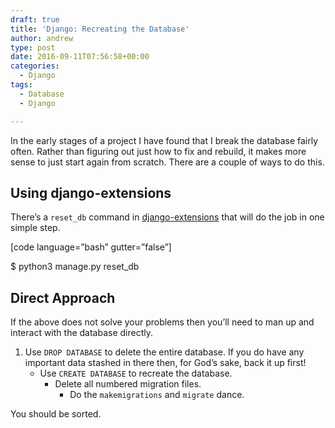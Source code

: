 ```yaml
---
draft: true
title: 'Django: Recreating the Database'
author: andrew
type: post
date: 2016-09-11T07:56:58+00:00
categories:
  - Django
tags:
  - Database
  - Django

---
```

In the early stages of a project I have found that I break the database fairly often. Rather than figuring out just how to fix and rebuild, it makes more sense to just start again from scratch. There are a couple of ways to do this.

## Using django-extensions

There&#8217;s a `reset_db` command in [django-extensions][1] that will do the job in one simple step.

[code language=&#8221;bash&#8221; gutter=&#8221;false&#8221;]
  
$ python3 manage.py reset_db

## Direct Approach

If the above does not solve your problems then you&#8217;ll need to man up and interact with the database directly.

  1. Use `DROP DATABASE` to delete the entire database. If you do have any important data stashed in there then, for God&#8217;s sake, back it up first! 
      * Use `CREATE DATABASE` to recreate the database. 
          * Delete all numbered migration files. 
              * Do the `makemigrations` and `migrate` dance. </ol> 
                You should be sorted.

 [1]: http://django-extensions.readthedocs.io/en/latest/index.html
